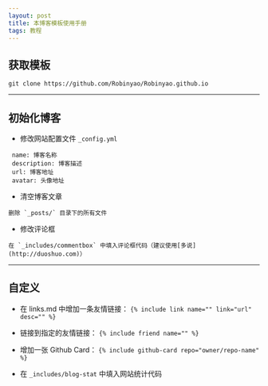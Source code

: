 ```yaml
---
layout: post
title: 本博客模板使用手册
tags: 教程
---
```


## 获取模板
```git
git clone https://github.com/Robinyao/Robinyao.github.io
```

***

## 初始化博客

* 修改网站配置文件 `_config.yml`
```
 name: 博客名称 
 description: 博客描述 
 url: 博客地址 
 avatar: 头像地址 
```

* 清空博客文章
```
删除 `_posts/` 目录下的所有文件
```

* 修改评论框
```
在 `_includes/commentbox` 中填入评论框代码（建议使用[多说](http://duoshuo.com)）
```

***

## 自定义

* 在 links.md 中增加一条友情链接：
`{% include link name="" link="url" desc="" %}`

* 链接到指定的友情链接：
`{% include friend name="" %}`

* 增加一张 Github Card：
`{% include github-card repo="owner/repo-name" %}`

* 在 `_includes/blog-stat` 中填入网站统计代码


